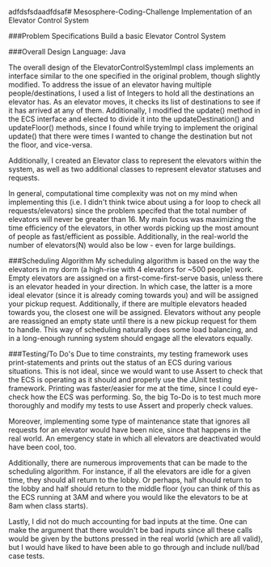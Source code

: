 adfdsfsdaadfdsaf# Mesosphere-Coding-Challenge
Implementation of an Elevator Control System

###Problem Specifications
Build a basic Elevator Control System 
 
###Overall Design
Language: Java 

The overall design of the ElevatorControlSystemImpl class implements an interface similar to the one specified in the original problem, though slightly modified. To address the issue of an elevator having multiple people/destinations, I used a list of Integers to hold all the destinations an elevator has. As an elevator moves, it checks its list of destinations to see if it has arrived at any of them. Additionally, I modified the update() method in the ECS interface and elected to divide it into the updateDestination() and updateFloor() methods, since I found while trying to implement the original update() that there were times I wanted to change the destination but not the floor, and vice-versa.

Additionally, I created an Elevator class to represent the elevators within the system, as well as two additional classes to represent elevator statuses and requests.

In general, computational time complexity was not on my mind when implementing this (i.e. I didn't think twice about using a for loop to check all requests/elevators) since the problem specifed that the total number of elevators will never be greater than 16. My main focus was maximizing the time efficiency of the elevators, in other words picking up the most amount of people as fast/efficient as possible. Additionally, in the real-world the number of elevators(N) would also be low - even for large buildings.

###Scheduling Algorithm
My scheduling algorithm is based on the way the elevators in my dorm (a high-rise with 4 elevators for ~500 people) work. Empty elevators are assigned on a first-come-first-serve basis, unless there is an elevator headed in your direction. In which case, the latter is a more ideal elevator (since it is already coming towards you) and will be assigned your pickup request. Additionally, if there are multiple elevators headed towards you, the closest one will be assigned. Elevators without any people are reassigned an empty state until there is a new pickup request for them to handle. This way of scheduling naturally does some load balancing, and in a long-enough running system should engage all the elevators equally. 

###Testing/To Do's
Due to time constraints, my testing framework uses print-statements and prints out the status of an ECS during various situations. This is not ideal, since we would want to use Assert to check that the ECS is operating as it should and properly use the JUnit testing framework. Printing was faster/easier for me at the time, since I could eye-check how the ECS was performing. So, the big To-Do is to test much more thoroughly and modify my tests to use Assert and properly check values.

Moreover, implementing some type of maintenance state that ignores all requests for an elevator would have been nice, since that happens in the real world. An emergency state in which all elevators are deactivated would have been cool, too.

Additionally, there are numerous improvements that can be made to the scheduling algorithm. For instance, if all the elevators are idle for a given time, they should all return to the lobby. Or perhaps, half should return to the lobby and half should return to the middle floor (you can think of this as the ECS running at 3AM and where you would like the elevators to be at 8am when class starts). 

Lastly, I did not do much accounting for bad inputs at the time. One can make the argument that there wouldn't be bad inputs since all these calls would be given by the buttons pressed in the real world (which are all valid), but I would have liked to have been able to go through and include null/bad case tests.




